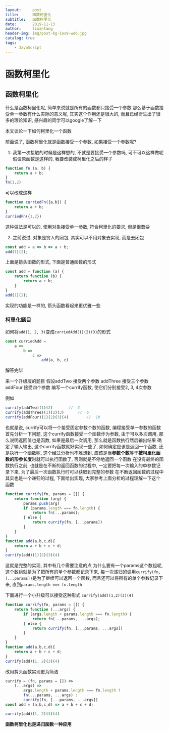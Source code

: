 ```yaml
---
layout:     post
title:      函数柯里化
subtitle:   函数柯里化
date:       2019-11-13
author:     limantang
header-img: img/post-bg-ios9-web.jpg
catalog: true
tags:
    - JavaScript
---
```



# 函数柯里化

## 函数柯里化

什么是函数柯里化呢, 简单来说就是所有的函数都只接受一个参数
那么基于函数接受单一参数有什么实际的意义呢, 其实这个作用还是很大的, 而且已经衍生出了很多的理论知识, 感兴趣的同学可以google了解一下

本文谈论一下如何柯里化一个函数

前面说了, 函数柯里化就是函数接受一个参数, 如果接受一个参数呢?

1. 我第一次接触的时候是这样想的, 不就是要接受一个参数吗, 可不可以这样做呢
假设原函数是这样的, 我要改装成柯里化之后的样子
```js
function fn (a, b) {
	return a + b;
}
fn(1,2)
```
可以改成这样
```js
function curriedFn({a,b}) {
	return a + b;
}
curriedFn({1,2})
```
这种做法是可以的, 使用对象接受单一参数, 符合柯里化的要求, 但是很蠢😀

2. 之前说过, 对象是穷人的闭包, 其实可以不用对象去实现, 而是去闭包
	
```js
const add = a => b => a + b;
add(1)(2);	
```
上面是箭头函数的形式, 下面是普通函数的形式
```js
const add = function (a) {
	return function (b) {
		return a + b;
	}
}
add(1)(2);
```
实现的功能是一样的, 箭头函数看起来更优雅一些

### 柯里化题目

如何将`add(1, 2, 3)`变成`curriedAdd(1)(2)(3)`的形式

```js
const curriedAdd =
	a => 
		b => 
			c => 
				add(a, b, c)
```
解答完毕

来一个升级版的题目
假设addTwo 接受两个参数
addThree 接受三个参数
addFour 接受四个参数
编写一个currify函数, 使它们分别接受2, 3, 4次参数

例如

```js
currify(addTwo)(1)(2)		//	3
currify(addThree)(1)(2)(3)		//	6
currify(addFour)(1)(2)(3)(4)		//	10
```

也就是说, currify可以将一个接受固定参数个数的函数, 编程接受单一参数的函数
首先分析一下问题, 这个currify函数接受一个函数作为参数, 由于可以多次调用, 那么说明返回值也是函数, 
如果是最后一次调用, 那么就是函数执行然后输出结果
确定了输入输出, 这个currify函数就好实现一些了, 如何确定应该是返回一个函数, 还是执行一个函数呢, 这个经过分析也不难想到, 
应该是当**参数个数**等于**被柯里化函数的形参长度**时就可以执行函数了, 否则就是不停地返回一个函数
在没有最终的函数执行之前, 也就是在不断的返回函数的过程中, 一定要把每一次输入的单参数记录下来, 为了最后一次函数执行时可以获取到完整的参数
在不断返回函数的过程中其实也是一个递归的过程, 下面给出实现, 大家参考上面分析的过程理解一下这个函数

```js
function currify(fn, params = []) {
	return function (arg) {
		params.push(arg)
		if (params.length === fn.length) {
			return fn(...params);
		} else {
			return currify(fn, [...params])
		}
	}
}
function add(a,b,c,d){
	return a + b + c + d;
}
currify(add)(1)(2)(3)(4)
```

 这就是完整的实现, 其中有几个需要注意的点
为什么要有一个params这个数组呢, 这个数组就是为了把所有的单个参数都记录下来, 
每一次递归的调用`currify(fn, [...params])`是为了继续可以返回一个函数, 
而且还可以将所有的单个参数记录下来, 直到`params.length === fn.length`

下面进行一个小升级可以接受这种形式
`currify(add)(1,2)(3)(4)`

```js
function currify(fn, params = []) {
	return function (...args) {
		if (args.length + params.length === fn.length) {
			return fn(...params, ...args);
		} else {
			return currify(fn, [...params, ...args])
		}
	}
}
function add(a,b,c,d){
	return a + b + c + d;
}
currify(add)(1, 2)(3)(4)

```

改用剪头函数实现更为简洁

```js
currify = (fn, params = []) => 
	(...args) => 
		args.length + params.length === fn.length ?
		fn(...params, ...args) :
		currify(fn, [...params, ...args])
const add = (a,b,c,d) => a + b + c + d;

currify(add)(1, 2)(3)(4)

```

**函数柯里化也是递归函数一种应用**

